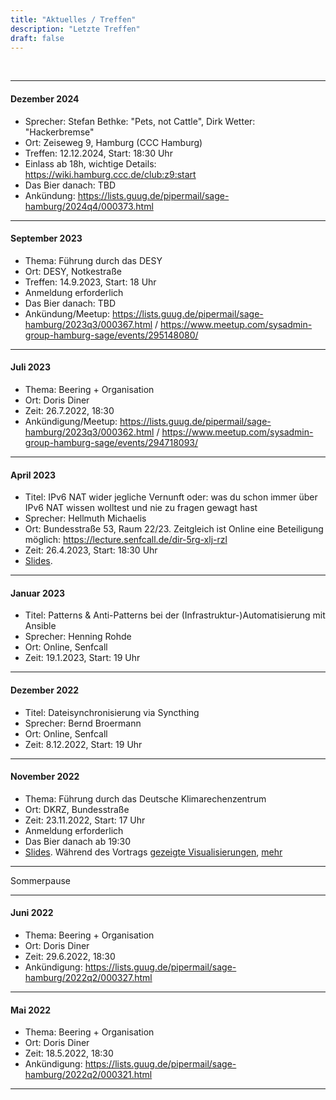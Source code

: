 ```yaml
---
title: "Aktuelles / Treffen"
description: "Letzte Treffen"
draft: false
---
```


<br />


----

#### Dezember 2024 ####

- Sprecher: Stefan Bethke: "Pets, not Cattle", Dirk Wetter: "Hackerbremse"
- Ort: Zeiseweg 9, Hamburg (CCC Hamburg)
- Treffen: 12.12.2024, Start: 18:30 Uhr
- Einlass ab 18h, wichtige Details: https://wiki.hamburg.ccc.de/club:z9:start
- Das Bier danach: TBD
- Ankündung: https://lists.guug.de/pipermail/sage-hamburg/2024q4/000373.html

----

#### September 2023 ####

- Thema: Führung durch das DESY
- Ort: DESY, Notkestraße
- Treffen: 14.9.2023, Start: 18 Uhr
- Anmeldung erforderlich
- Das Bier danach: TBD
- Ankündung/Meetup: https://lists.guug.de/pipermail/sage-hamburg/2023q3/000367.html / https://www.meetup.com/sysadmin-group-hamburg-sage/events/295148080/

----

#### Juli 2023 ####

- Thema: Beering + Organisation
- Ort: Doris Diner
- Zeit: 26.7.2022, 18:30
- Ankündigung/Meetup: https://lists.guug.de/pipermail/sage-hamburg/2023q3/000362.html / https://www.meetup.com/sysadmin-group-hamburg-sage/events/294718093/

----

#### April 2023 ####

- Titel: IPv6 NAT wider jegliche Vernunft oder: was du schon immer über IPv6 NAT wissen wolltest und nie zu fragen gewagt hast
- Sprecher: Hellmuth Michaelis
- Ort: Bundesstraße 53, Raum 22/23. Zeitgleich ist Online eine Beteiligung möglich: https://lecture.senfcall.de/dir-5rg-xlj-rzl
- Zeit: 26.4.2023, Start: 18:30 Uhr
- [Slides](slides/IPv6%20NAT%2013.04.2023.pdf).

----

#### Januar 2023 ####

- Titel: Patterns & Anti-Patterns bei der (Infrastruktur-)Automatisierung mit Ansible
- Sprecher: Henning Rohde
- Ort: Online, Senfcall
- Zeit: 19.1.2023, Start: 19 Uhr

----

#### Dezember 2022 ####

- Titel: Dateisynchronisierung via Syncthing
- Sprecher: Bernd Broermann
- Ort: Online, Senfcall
- Zeit: 8.12.2022, Start: 19 Uhr

----

#### November 2022 ####

- Thema: Führung durch das Deutsche Klimarechenzentrum
- Ort: DKRZ, Bundesstraße
- Zeit: 23.11.2022, Start: 17 Uhr
- Anmeldung erforderlich
- Das Bier danach ab 19:30
- [Slides](slides/DKRZ_2022_de.pdf). Während des Vortrags [gezeigte Visualisierungen](https://www.dkrz.de/de/kommunikation/galerie/Vis/klimaszenarien), [mehr](https://www.dkrz.de/de/kommunikation/klimasimulationen/cmip6-de)

----

Sommerpause

----
#### Juni 2022 ####

- Thema: Beering + Organisation
- Ort: Doris Diner
- Zeit: 29.6.2022, 18:30
- Ankündigung: https://lists.guug.de/pipermail/sage-hamburg/2022q2/000327.html

----

#### Mai 2022 ####

- Thema: Beering + Organisation
- Ort: Doris Diner
- Zeit: 18.5.2022, 18:30
- Ankündigung: https://lists.guug.de/pipermail/sage-hamburg/2022q2/000321.html

----
<br />
<br />
<br />
<br />
